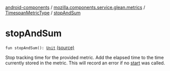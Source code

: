 [android-components](../../index.md) / [mozilla.components.service.glean.metrics](../index.md) / [TimespanMetricType](index.md) / [stopAndSum](./stop-and-sum.md)

# stopAndSum

`fun stopAndSum(): `[`Unit`](https://kotlinlang.org/api/latest/jvm/stdlib/kotlin/-unit/index.html) [(source)](https://github.com/mozilla-mobile/android-components/blob/master/components/service/glean/src/main/java/mozilla/components/service/glean/metrics/TimespanMetricType.kt#L49)

Stop tracking time for the provided metric. Add the elapsed time to the time currently
stored in the metric. This will record an error if no [start](start.md) was called.

